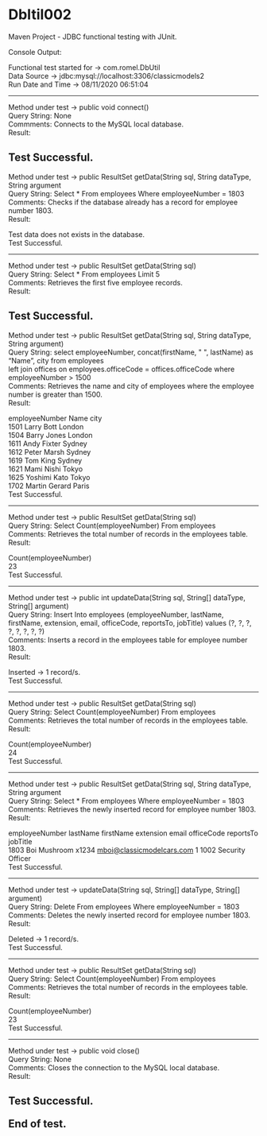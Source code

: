 # DbItil002
Maven Project - JDBC functional testing with JUnit.

<p class="has-line-data" data-line-start="0" data-line-end="1">Console Output:</p>
<p class="has-line-data" data-line-start="2" data-line-end="5">Functional test started for -&gt; com.romel.DbUtil<br>
Data Source -&gt; jdbc:mysql://localhost:3306/classicmodels2<br>
Run Date and Time -&gt; 08/11/2020 06:51:04</p>
<hr>
<p class="has-line-data" data-line-start="6" data-line-end="10">Method under test -&gt; public void connect()<br>
Query String: None<br>
Commments: Connects to the MySQL local database.<br>
Result:</p>
<h2 class="code-line" data-line-start=11 data-line-end=13 ><a id="Successfull_11"></a>Test Successful.</h2>
<p class="has-line-data" data-line-start="13" data-line-end="17">Method under test -&gt; public ResultSet getData(String sql, String dataType, String argument<br>
Query String: Select * From employees Where employeeNumber = 1803<br>
Comments: Checks if the database already has a record for employee number 1803.<br>
Result:</p>
<p class="has-line-data" data-line-start="18" data-line-end="20">Test data does not exists in the database.<br>
Test Successful.</p>
<hr>
<p class="has-line-data" data-line-start="21" data-line-end="25">Method under test -&gt; public ResultSet getData(String sql)<br>
Query String: Select * From employees Limit 5<br>
Comments: Retrieves the first five employee records.<br>
Result:</p>
<h2 class="code-line" data-line-start=26 data-line-end=28 ><a id="Successfull_26"></a>Test Successful.</h2>
<p class="has-line-data" data-line-start="28" data-line-end="33">Method under test -&gt; public ResultSet getData(String sql, String dataType, String argument)<br>
Query String: select employeeNumber, concat(firstName, &quot; &quot;, lastName) as “Name”, city from employees<br>
left join offices on employees.officeCode = offices.officeCode where employeeNumber &gt; 1500<br>
Comments: Retrieves the name and city of employees where the employee number is greater than 1500.<br>
Result:</p>
<p class="has-line-data" data-line-start="34" data-line-end="44">employeeNumber                     Name                               city<br>
1501                               Larry Bott                         London<br>
1504                               Barry Jones                        London<br>
1611                               Andy Fixter                        Sydney<br>
1612                               Peter Marsh                        Sydney<br>
1619                               Tom King                           Sydney<br>
1621                               Mami Nishi                         Tokyo<br>
1625                               Yoshimi Kato                       Tokyo<br>
1702                               Martin Gerard                      Paris<br>
Test Successful.</p>
<hr>
<p class="has-line-data" data-line-start="45" data-line-end="49">Method under test -&gt; public ResultSet getData(String sql)<br>
Query String: Select Count(employeeNumber) From employees<br>
Comments: Retrieves the total number of records in the employees table.<br>
Result:</p>
<p class="has-line-data" data-line-start="50" data-line-end="53">Count(employeeNumber)<br>
23<br>
Test Successful.</p>
<hr>
<p class="has-line-data" data-line-start="54" data-line-end="58">Method under test -&gt; public int updateData(String sql, String[] dataType, String[] argument)<br>
Query String: Insert Into employees (employeeNumber, lastName, firstName, extension, email, officeCode, reportsTo, jobTitle) values (?, ?, ?, ?, ?, ?, ?, ?)<br>
Comments: Inserts a record in the employees table for employee number 1803.<br>
Result:</p>
<p class="has-line-data" data-line-start="59" data-line-end="61">Inserted -&gt; 1 record/s.<br>
Test Successful.</p>
<hr>
<p class="has-line-data" data-line-start="62" data-line-end="66">Method under test -&gt; public ResultSet getData(String sql)<br>
Query String: Select Count(employeeNumber) From employees<br>
Comments: Retrieves the total number of records in the employees table.<br>
Result:</p>
<p class="has-line-data" data-line-start="67" data-line-end="70">Count(employeeNumber)<br>
24<br>
Test Successful.</p>
<hr>
<p class="has-line-data" data-line-start="71" data-line-end="75">Method under test -&gt; public ResultSet getData(String sql, String dataType, String argument<br>
Query String: Select * From employees Where employeeNumber = 1803<br>
Comments: Retrieves the newly inserted record for employee number 1803.<br>
Result:</p>
<p class="has-line-data" data-line-start="76" data-line-end="79">employeeNumber                     lastName                           firstName                          extension                          email                              officeCode                         reportsTo                          jobTitle<br>
1803                               Boi                                Mushroom                           x1234                              <a href="mailto:mboi@classicmodelcars.com">mboi@classicmodelcars.com</a>          1                                  1002                               Security Officer<br>
Test Successful.</p>
<hr>
<p class="has-line-data" data-line-start="80" data-line-end="84">Method under test -&gt; updateData(String sql, String[] dataType, String[] argument)<br>
Query String: Delete From employees Where employeeNumber = 1803<br>
Comments: Deletes the newly inserted record for employee number 1803.<br>
Result:</p>
<p class="has-line-data" data-line-start="85" data-line-end="87">Deleted -&gt; 1 record/s.<br>
Test Successful.</p>
<hr>
<p class="has-line-data" data-line-start="88" data-line-end="92">Method under test -&gt; public ResultSet getData(String sql)<br>
Query String: Select Count(employeeNumber) From employees<br>
Comments: Retrieves the total number of records in the employees table.<br>
Result:</p>
<p class="has-line-data" data-line-start="93" data-line-end="96">Count(employeeNumber)<br>
23<br>
Test Successful.</p>
<hr>
<p class="has-line-data" data-line-start="97" data-line-end="101">Method under test -&gt; public void close()<br>
Query String: None<br>
Comments: Closes the connection to the MySQL local database.<br>
Result:</p>
<h2 class="code-line" data-line-start=102 data-line-end=104 ><a id="Test_Successfull_102"></a>Test Successful.
<p class="has-line-data" data-line-start="104" data-line-end="105">End of test.</p>
